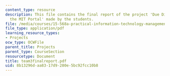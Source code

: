 ```yaml
---
content_type: resource
description: This file contains the final report of the project 'Due Diligence for
  the MIT Portal' made by the students.
file: /media/courses/15-568a-practical-information-technology-management-spring-2005/8b13296daa8317d9280e5bc92fcc10b8_team3finalreport.pdf
file_type: application/pdf
learning_resource_types:
- Projects
ocw_type: OCWFile
parent_title: Projects
parent_type: CourseSection
resourcetype: Document
title: team3finalreport.pdf
uid: 8b13296d-aa83-17d9-280e-5bc92fcc10b8
---
```

